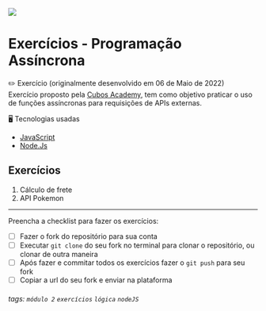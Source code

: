 ![](https://i.imgur.com/xG74tOh.png)

# Exercícios - Programação Assíncrona

:pencil2: Exercício (originalmente desenvolvido em 06 de Maio de 2022) <br>
Exercício proposto pela [Cubos Academy](https://cubos.academy/sucesso), tem como objetivo praticar o uso de funções assíncronas para requisições de APIs externas.

:desktop_computer: Tecnologias usadas
- [JavaScript](https://developer.mozilla.org/pt-BR/docs/Web/JavaScript)
- [Node.Js](https://nodejs.org/en/docs/)

## Exercícios

1. Cálculo de frete
2. API Pokemon

---

Preencha a checklist para fazer os exercícios:

-   [ ] Fazer o fork do repositório para sua conta
-   [ ] Executar `git clone` do seu fork no terminal para clonar o repositório, ou clonar de outra maneira
-   [ ] Após fazer e commitar todos os exercícios fazer o `git push` para seu fork
-   [ ] Copiar a url do seu fork e enviar na plataforma

###### tags: `módulo 2` `exercícios` `lógica` `nodeJS`
